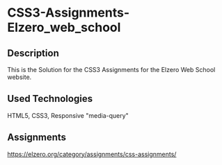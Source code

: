 # CSS3-Assignments-Elzero_web_school

## Description

This is the Solution for the CSS3 Assignments for the Elzero Web School website.

## Used Technologies

HTML5, CSS3, Responsive "media-query"

## Assignments

<https://elzero.org/category/assignments/css-assignments/>
